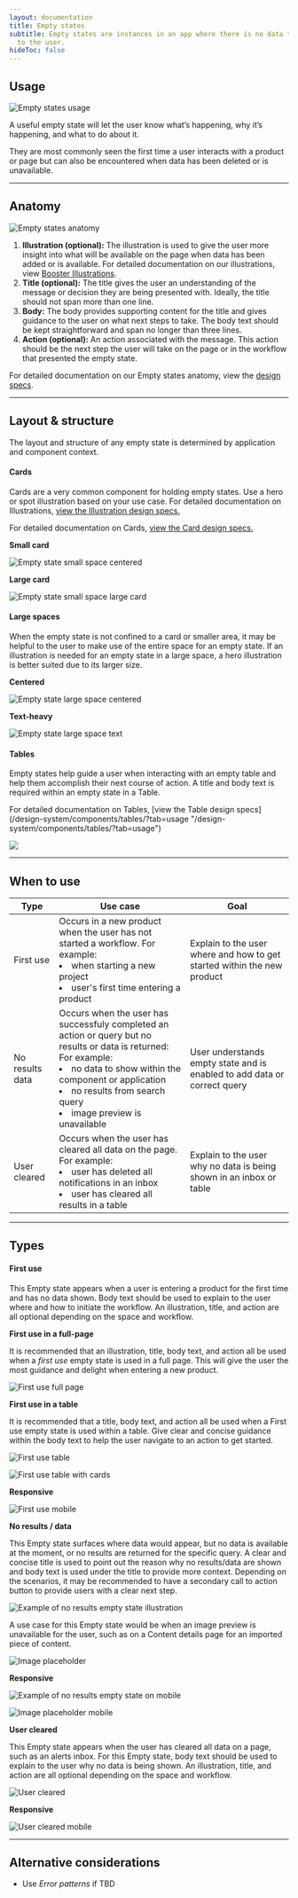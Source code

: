 ```yaml
---
layout: documentation
title: Empty states
subtitle: Empty states are instances in an app where there is no data to display
  to the user.
hideToc: false
---
```

## Usage

![Empty states usage](/images/emptystate_usage.svg)

A useful empty state will let the user know what’s happening, why it’s happening, and what to do about it.

They are most commonly seen the first time a user interacts with a product or page but can also be encountered when data has been deleted or is unavailable.

- - -

## Anatomy

![Empty states anatomy](/images/emptystate_anatomy.svg)

1. **Illustration (optional):** The illustration is used to give the user more insight into what will be available on the page when data has been added or is available. For detailed documentation on our illustrations, view [Booster Illustrations](/design-system/visuals/illustrations/ "/design-system/visuals/illustrations/").
2. **Title (optional):** The title gives the user an understanding of the message or decision they are being presented with. Ideally, the title should not span more than one line.
3. **Body:** The body provides supporting content for the title and gives guidance to the user on what next steps to take. The body text should be kept straightforward and span no longer than three lines.
4. **Action (optional):** An action associated with the message. This action should be the next step the user will take on the page or in the workflow that presented the empty state.

For detailed documentation on our Empty states anatomy, view the [design specs](https://xd.adobe.com/view/5e09fa17-96a4-4d37-9a20-669a0766e386-0b5a/).

- - -

## Layout & structure

The layout and structure of any empty state is determined by application and component context.

#### Cards

Cards are a very common component for holding empty states. Use a hero or spot illustration based on your use case. For detailed documentation on Illustrations, [view the Illustration design specs.](design-system/visuals/illustrations/ "/design-system/visuals/illustrations/")

For detailed documentation on Cards, [view the Card design specs.](https://booster.zywave.dev/design-system/components/cards/ "https\://booster.zywave.dev/design-system/components/cards/")

**Small card**

![Empty state small space centered](/images/emptystate_smallspace_centered.svg)

**Large card**

![Empty state small space large card](/images/emptystate_largespace_card.svg)

#### Large spaces

When the empty state is not confined to a card or smaller area, it may be helpful to the user to make use of the entire space for an empty state. If an illustration is needed for an empty state in a large space, a hero illustration is better suited due to its larger size.

**Centered**

![Empty state large space centered](/images/emptystate_largespace_centered.svg)

**Text-heavy**

![Empty state large space text](/images/emptystate_largespace_text.svg)

#### Tables

Empty states help guide a user when interacting with an empty table and help them accomplish their next course of action. A title and body text is required within an empty state in a Table.

For detailed documentation on Tables, \[view the Table design specs](/design-system/components/tables/?tab=usage "/design-system/components/tables/?tab=usage")

![](/images/emptystate_table.svg)

- - -

## When to use

<table class="zui table">

<thead>
<th>Type</th>
<th>Use case</th>
<th>Goal</th>
</thead>
<tbody>

<tr>
<td>First use</td>
<td>Occurs in a new product when the user has not started a workflow. For example:<br>

<li>when starting a new project</li>

<li>user's first time entering a product</li>

</td>
<td>Explain to the user where and how to get started within the new product</td>
</tr>
<tr>
<td>No results data</td>
<td>Occurs when the user has successfuly completed an action or query but no results or data is returned: For example:<br>

<li>no data to show within the component or application</li>

<li>no results from search query</li>

<li>image preview is unavailable</li>

</td>
<td>User understands empty state and is enabled to add data or correct query</td>
</tr>

<tr>
<td>User cleared</td>
<td>Occurs when the user has cleared all data on the page. For example:<br>

<li>user has deleted all notifications in an inbox</li>

<li>user has cleared all results in a table</li>

</td>
<td>Explain to the user why no data is being shown in an inbox or table</td>
</tr>

</tbody>

</table>

- - -

## Types

#### First use

This Empty state appears when a user is entering a product for the first time and has no data shown. Body text should be used to explain to the user where and how to initiate the workflow. An illustration, title, and action are all optional depending on the space and workflow.

**First use in a full-page**

It is recommended that an illustration, title, body text, and action all be used when a *first use* empty state is used in a full page. This will give the user the most guidance and delight when entering a new product.

![First use full page](/images/firstuse_centered.svg)

**First use in a table**

It is recommended that a title, body text, and action all be used when a First use empty state is used within a table. Give clear and concise guidance within the body text to help the user navigate to an action to get started.

![First use table](/images/firstuse_table.svg)

![First use table with cards](/images/firstuse_table2.svg)

**Responsive**

![First use mobile](/images/firstuse_mobile.svg)

**No results / data**

This Empty state surfaces where data would appear, but no data is available at the moment, or no results are returned for the specific query. A clear and concise title is used to point out the reason why no results/data are shown and body text is used under the title to provide more context. Depending on the scenarios, it may be recommended to have a secondary call to action button to provide users with a clear next step.

![Example of no results empty state illustration ](/images/noresults.svg)

A use case for this Empty state would be when an image preview is unavailable for the user, such as on a Content details page for an imported piece of content.

![Image placeholder](/images/imageplaceholder.svg)

**Responsive**

![Example of no results empty state on mobile](/images/noresults_mobile.svg)

![Image placeholder mobile](/images/imageplaceholder_mobile.svg)

**User cleared**

This Empty state appears when the user has cleared all data on a page, such as an alerts inbox. For this Empty state, body text should be used to explain to the user why no data is being shown. An illustration, title, and action are all optional depending on the space and workflow.

![User cleared](/images/usercleared.svg)

**Responsive**

![User cleared mobile](/images/usercleared_mobile.svg)

- - -

## Alternative considerations

* Use *Error patterns* if TBD